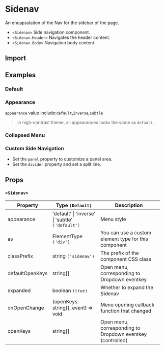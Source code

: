 # Sidenav

An encapsulation of the Nav for the sidebar of the page.

- `<Sidenav>` Side navigation component.
- `<Sidenav.Header>` Navigates the header content.
- `<Sidenav.Body>` Navigation body content.

## Import

<!--{include:(components/sidenav/fragments/import.md)}-->

## Examples

### Default

<!--{include:`basic.md`}-->

### Appearance

`appearance` value include:`default`,`inverse`,`subtle`

> In high-contrast theme, all appearances looks the same as `default`.

<!--{include:`appearance.md`}-->

### Collapsed Menu

<!--{include:`collapsed.md`}-->

### Custom Side Navigation

- Set the `panel` property to customize a panel area.
- Set the `divider` property and set a split line.

<!--{include:`divider-panel.md`}-->

## Props

### `<Sidenav>`

| Property        | Type `(Default)`                                         | Description                                                |
| --------------- | -------------------------------------------------------- | ---------------------------------------------------------- |
| appearance      | 'default' &#124; 'inverse' &#124; 'subtle' `('default')` | Menu style                                                 |
| as              | ElementType `('div')`                                    | You can use a custom element type for this component       |
| classPrefix     | string `('sidenav')`                                     | The prefix of the component CSS class                      |
| defaultOpenKeys | string[]                                                 | Open menu, corresponding to Dropdown eventkey              |
| expanded        | boolean `(true)`                                         | Whether to expand the Sidenav                              |
| onOpenChange    | (openKeys: string[], event) => void                      | Menu opening callback function that changed                |
| openKeys        | string[]                                                 | Open menu, corresponding to Dropdown eventkey (controlled) |
